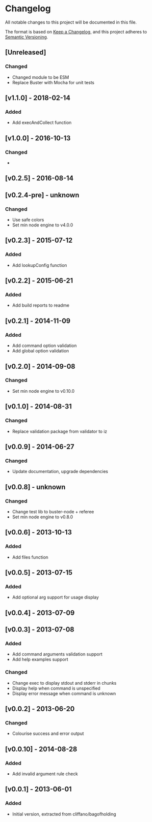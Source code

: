 
# Changelog
All notable changes to this project will be documented in this file.

The format is based on [Keep a Changelog](https://keepachangelog.com/en/1.0.0/),
and this project adheres to [Semantic Versioning](https://semver.org/spec/v2.0.0.html).

## [Unreleased]

### Changed
- Changed module to be ESM
- Replace Buster with Mocha for unit tests

## [v1.1.0] - 2018-02-14

### Added
- Add execAndCollect function

## [v1.0.0] - 2016-10-13

### Changed
- 

## [v0.2.5] - 2016-08-14

## [v0.2.4-pre] - unknown

### Changed
- Use safe colors
- Set min node engine to v4.0.0

## [v0.2.3] - 2015-07-12

### Added
- Add lookupConfig function

## [v0.2.2] - 2015-06-21

### Added
- Add build reports to readme

## [v0.2.1] - 2014-11-09

### Added
- Add command option validation
- Add global option validation

## [v0.2.0] - 2014-09-08

### Changed
- Set min node engine to v0.10.0

## [v0.1.0] - 2014-08-31

### Changed
- Replace validation package from validator to iz

## [v0.0.9] - 2014-06-27

### Changed
- Update documentation, upgrade dependencies

## [v0.0.8] - unknown

### Changed
- Change test lib to buster-node + referee
- Set min node engine to v0.8.0

## [v0.0.6] - 2013-10-13

### Added
- Add files function

## [v0.0.5] - 2013-07-15

### Added
- Add optional arg support for usage display

## [v0.0.4] - 2013-07-09

## [v0.0.3] - 2013-07-08

### Added
- Add command arguments validation support
- Add help examples support

### Changed
- Change exec to display stdout and stderr in chunks
- Display help when command is unspecified
- Display error message when command is unknown

## [v0.0.2] - 2013-06-20

### Changed
- Colourise success and error output

## [v0.0.10] - 2014-08-28

### Added
- Add invalid argument rule check

## [v0.0.1] - 2013-06-01

### Added
- Initial version, extracted from cliffano/bagofholding


